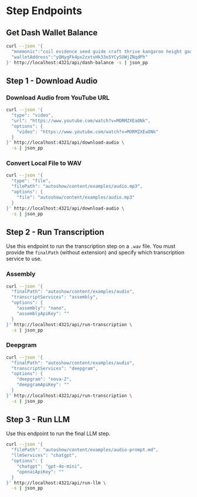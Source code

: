 # Step Endpoints

## Get Dash Wallet Balance

```bash
curl --json '{
  "mnemonic":"coil evidence seed guide craft thrive kangaroo height goat pilot bless visa",
  "walletAddress":"yQHygFk4px2zxtvHk33o5YCySUWjZNqdPh"
}' http://localhost:4321/api/dash-balance -s | json_pp
```

## Step 1 - Download Audio

### Download Audio from YouTube URL

```bash
curl --json '{
  "type": "video",
  "url": "https://www.youtube.com/watch?v=MORMZXEaONk",
  "options": {
    "video": "https://www.youtube.com/watch?v=MORMZXEaONk"
  }
}' http://localhost:4321/api/download-audio \
  -s | json_pp
```

### Convert Local File to WAV

```bash
curl --json '{
  "type": "file",
  "filePath": "autoshow/content/examples/audio.mp3",
  "options": {
    "file": "autoshow/content/examples/audio.mp3"
  }
}' http://localhost:4321/api/download-audio \
  -s | json_pp
```

## Step 2 - Run Transcription

Use this endpoint to run the transcription step on a `.wav` file. You must provide the `finalPath` (without extension) and specify which transcription service to use.

### Assembly

```bash
curl --json '{
  "finalPath": "autoshow/content/examples/audio",
  "transcriptServices": "assembly",
  "options": {
    "assembly": "nano",
    "assemblyApiKey": ""
  }
}' http://localhost:4321/api/run-transcription \
  -s | json_pp
```

### Deepgram

```bash
curl --json '{
  "finalPath": "autoshow/content/examples/audio",
  "transcriptServices": "deepgram",
  "options": {
    "deepgram": "nova-2",
    "deepgramApiKey": ""
  }
}' http://localhost:4321/api/run-transcription \
  -s | json_pp
```

## Step 3 - Run LLM

Use this endpoint to run the final LLM step.

```bash
curl --json '{
  "filePath": "autoshow/content/examples/audio-prompt.md",
  "llmServices": "chatgpt",
  "options": {
    "chatgpt": "gpt-4o-mini",
    "openaiApiKey": ""
  }
}' http://localhost:4321/api/run-llm \
  -s | json_pp
```